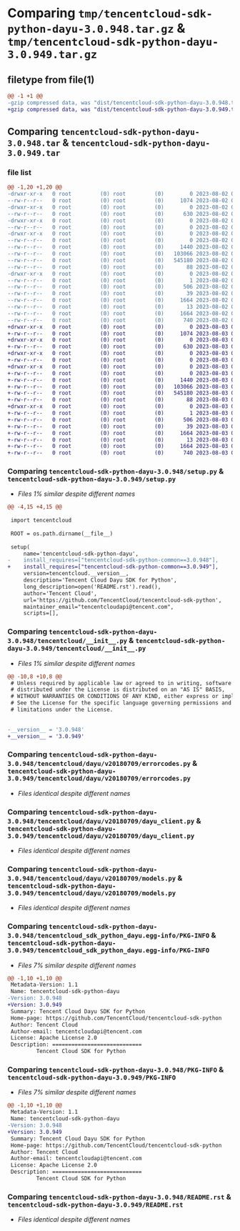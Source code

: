 # Comparing `tmp/tencentcloud-sdk-python-dayu-3.0.948.tar.gz` & `tmp/tencentcloud-sdk-python-dayu-3.0.949.tar.gz`

## filetype from file(1)

```diff
@@ -1 +1 @@
-gzip compressed data, was "dist/tencentcloud-sdk-python-dayu-3.0.948.tar", last modified: Wed Aug  2 00:28:02 2023, max compression
+gzip compressed data, was "dist/tencentcloud-sdk-python-dayu-3.0.949.tar", last modified: Thu Aug  3 00:24:27 2023, max compression
```

## Comparing `tencentcloud-sdk-python-dayu-3.0.948.tar` & `tencentcloud-sdk-python-dayu-3.0.949.tar`

### file list

```diff
@@ -1,20 +1,20 @@
-drwxr-xr-x   0 root         (0) root         (0)        0 2023-08-02 00:28:02.000000 tencentcloud-sdk-python-dayu-3.0.948/
--rw-r--r--   0 root         (0) root         (0)     1074 2023-08-02 00:28:02.000000 tencentcloud-sdk-python-dayu-3.0.948/setup.py
-drwxr-xr-x   0 root         (0) root         (0)        0 2023-08-02 00:28:02.000000 tencentcloud-sdk-python-dayu-3.0.948/tencentcloud/
--rw-r--r--   0 root         (0) root         (0)      630 2023-08-02 00:28:02.000000 tencentcloud-sdk-python-dayu-3.0.948/tencentcloud/__init__.py
-drwxr-xr-x   0 root         (0) root         (0)        0 2023-08-02 00:28:02.000000 tencentcloud-sdk-python-dayu-3.0.948/tencentcloud/dayu/
--rw-r--r--   0 root         (0) root         (0)        0 2023-08-02 00:28:02.000000 tencentcloud-sdk-python-dayu-3.0.948/tencentcloud/dayu/__init__.py
-drwxr-xr-x   0 root         (0) root         (0)        0 2023-08-02 00:28:02.000000 tencentcloud-sdk-python-dayu-3.0.948/tencentcloud/dayu/v20180709/
--rw-r--r--   0 root         (0) root         (0)        0 2023-08-02 00:28:02.000000 tencentcloud-sdk-python-dayu-3.0.948/tencentcloud/dayu/v20180709/__init__.py
--rw-r--r--   0 root         (0) root         (0)     1440 2023-08-02 00:28:02.000000 tencentcloud-sdk-python-dayu-3.0.948/tencentcloud/dayu/v20180709/errorcodes.py
--rw-r--r--   0 root         (0) root         (0)   103066 2023-08-02 00:28:02.000000 tencentcloud-sdk-python-dayu-3.0.948/tencentcloud/dayu/v20180709/dayu_client.py
--rw-r--r--   0 root         (0) root         (0)   545180 2023-08-02 00:28:02.000000 tencentcloud-sdk-python-dayu-3.0.948/tencentcloud/dayu/v20180709/models.py
--rw-r--r--   0 root         (0) root         (0)       88 2023-08-02 00:28:02.000000 tencentcloud-sdk-python-dayu-3.0.948/setup.cfg
-drwxr-xr-x   0 root         (0) root         (0)        0 2023-08-02 00:28:02.000000 tencentcloud-sdk-python-dayu-3.0.948/tencentcloud_sdk_python_dayu.egg-info/
--rw-r--r--   0 root         (0) root         (0)        1 2023-08-02 00:28:02.000000 tencentcloud-sdk-python-dayu-3.0.948/tencentcloud_sdk_python_dayu.egg-info/dependency_links.txt
--rw-r--r--   0 root         (0) root         (0)      506 2023-08-02 00:28:02.000000 tencentcloud-sdk-python-dayu-3.0.948/tencentcloud_sdk_python_dayu.egg-info/SOURCES.txt
--rw-r--r--   0 root         (0) root         (0)       39 2023-08-02 00:28:02.000000 tencentcloud-sdk-python-dayu-3.0.948/tencentcloud_sdk_python_dayu.egg-info/requires.txt
--rw-r--r--   0 root         (0) root         (0)     1664 2023-08-02 00:28:02.000000 tencentcloud-sdk-python-dayu-3.0.948/tencentcloud_sdk_python_dayu.egg-info/PKG-INFO
--rw-r--r--   0 root         (0) root         (0)       13 2023-08-02 00:28:02.000000 tencentcloud-sdk-python-dayu-3.0.948/tencentcloud_sdk_python_dayu.egg-info/top_level.txt
--rw-r--r--   0 root         (0) root         (0)     1664 2023-08-02 00:28:02.000000 tencentcloud-sdk-python-dayu-3.0.948/PKG-INFO
--rw-r--r--   0 root         (0) root         (0)      740 2023-08-02 00:28:02.000000 tencentcloud-sdk-python-dayu-3.0.948/README.rst
+drwxr-xr-x   0 root         (0) root         (0)        0 2023-08-03 00:24:27.000000 tencentcloud-sdk-python-dayu-3.0.949/
+-rw-r--r--   0 root         (0) root         (0)     1074 2023-08-03 00:24:27.000000 tencentcloud-sdk-python-dayu-3.0.949/setup.py
+drwxr-xr-x   0 root         (0) root         (0)        0 2023-08-03 00:24:27.000000 tencentcloud-sdk-python-dayu-3.0.949/tencentcloud/
+-rw-r--r--   0 root         (0) root         (0)      630 2023-08-03 00:24:27.000000 tencentcloud-sdk-python-dayu-3.0.949/tencentcloud/__init__.py
+drwxr-xr-x   0 root         (0) root         (0)        0 2023-08-03 00:24:27.000000 tencentcloud-sdk-python-dayu-3.0.949/tencentcloud/dayu/
+-rw-r--r--   0 root         (0) root         (0)        0 2023-08-03 00:24:27.000000 tencentcloud-sdk-python-dayu-3.0.949/tencentcloud/dayu/__init__.py
+drwxr-xr-x   0 root         (0) root         (0)        0 2023-08-03 00:24:27.000000 tencentcloud-sdk-python-dayu-3.0.949/tencentcloud/dayu/v20180709/
+-rw-r--r--   0 root         (0) root         (0)        0 2023-08-03 00:24:27.000000 tencentcloud-sdk-python-dayu-3.0.949/tencentcloud/dayu/v20180709/__init__.py
+-rw-r--r--   0 root         (0) root         (0)     1440 2023-08-03 00:24:27.000000 tencentcloud-sdk-python-dayu-3.0.949/tencentcloud/dayu/v20180709/errorcodes.py
+-rw-r--r--   0 root         (0) root         (0)   103066 2023-08-03 00:24:27.000000 tencentcloud-sdk-python-dayu-3.0.949/tencentcloud/dayu/v20180709/dayu_client.py
+-rw-r--r--   0 root         (0) root         (0)   545180 2023-08-03 00:24:27.000000 tencentcloud-sdk-python-dayu-3.0.949/tencentcloud/dayu/v20180709/models.py
+-rw-r--r--   0 root         (0) root         (0)       88 2023-08-03 00:24:27.000000 tencentcloud-sdk-python-dayu-3.0.949/setup.cfg
+drwxr-xr-x   0 root         (0) root         (0)        0 2023-08-03 00:24:27.000000 tencentcloud-sdk-python-dayu-3.0.949/tencentcloud_sdk_python_dayu.egg-info/
+-rw-r--r--   0 root         (0) root         (0)        1 2023-08-03 00:24:27.000000 tencentcloud-sdk-python-dayu-3.0.949/tencentcloud_sdk_python_dayu.egg-info/dependency_links.txt
+-rw-r--r--   0 root         (0) root         (0)      506 2023-08-03 00:24:27.000000 tencentcloud-sdk-python-dayu-3.0.949/tencentcloud_sdk_python_dayu.egg-info/SOURCES.txt
+-rw-r--r--   0 root         (0) root         (0)       39 2023-08-03 00:24:27.000000 tencentcloud-sdk-python-dayu-3.0.949/tencentcloud_sdk_python_dayu.egg-info/requires.txt
+-rw-r--r--   0 root         (0) root         (0)     1664 2023-08-03 00:24:27.000000 tencentcloud-sdk-python-dayu-3.0.949/tencentcloud_sdk_python_dayu.egg-info/PKG-INFO
+-rw-r--r--   0 root         (0) root         (0)       13 2023-08-03 00:24:27.000000 tencentcloud-sdk-python-dayu-3.0.949/tencentcloud_sdk_python_dayu.egg-info/top_level.txt
+-rw-r--r--   0 root         (0) root         (0)     1664 2023-08-03 00:24:27.000000 tencentcloud-sdk-python-dayu-3.0.949/PKG-INFO
+-rw-r--r--   0 root         (0) root         (0)      740 2023-08-03 00:24:27.000000 tencentcloud-sdk-python-dayu-3.0.949/README.rst
```

### Comparing `tencentcloud-sdk-python-dayu-3.0.948/setup.py` & `tencentcloud-sdk-python-dayu-3.0.949/setup.py`

 * *Files 1% similar despite different names*

```diff
@@ -4,15 +4,15 @@
 
 import tencentcloud
 
 ROOT = os.path.dirname(__file__)
 
 setup(
     name='tencentcloud-sdk-python-dayu',
-    install_requires=["tencentcloud-sdk-python-common==3.0.948"],
+    install_requires=["tencentcloud-sdk-python-common==3.0.949"],
     version=tencentcloud.__version__,
     description='Tencent Cloud Dayu SDK for Python',
     long_description=open('README.rst').read(),
     author='Tencent Cloud',
     url='https://github.com/TencentCloud/tencentcloud-sdk-python',
     maintainer_email="tencentcloudapi@tencent.com",
     scripts=[],
```

### Comparing `tencentcloud-sdk-python-dayu-3.0.948/tencentcloud/__init__.py` & `tencentcloud-sdk-python-dayu-3.0.949/tencentcloud/__init__.py`

 * *Files 1% similar despite different names*

```diff
@@ -10,8 +10,8 @@
 # Unless required by applicable law or agreed to in writing, software
 # distributed under the License is distributed on an "AS IS" BASIS,
 # WITHOUT WARRANTIES OR CONDITIONS OF ANY KIND, either express or implied.
 # See the License for the specific language governing permissions and
 # limitations under the License.
 
 
-__version__ = '3.0.948'
+__version__ = '3.0.949'
```

### Comparing `tencentcloud-sdk-python-dayu-3.0.948/tencentcloud/dayu/v20180709/errorcodes.py` & `tencentcloud-sdk-python-dayu-3.0.949/tencentcloud/dayu/v20180709/errorcodes.py`

 * *Files identical despite different names*

### Comparing `tencentcloud-sdk-python-dayu-3.0.948/tencentcloud/dayu/v20180709/dayu_client.py` & `tencentcloud-sdk-python-dayu-3.0.949/tencentcloud/dayu/v20180709/dayu_client.py`

 * *Files identical despite different names*

### Comparing `tencentcloud-sdk-python-dayu-3.0.948/tencentcloud/dayu/v20180709/models.py` & `tencentcloud-sdk-python-dayu-3.0.949/tencentcloud/dayu/v20180709/models.py`

 * *Files identical despite different names*

### Comparing `tencentcloud-sdk-python-dayu-3.0.948/tencentcloud_sdk_python_dayu.egg-info/PKG-INFO` & `tencentcloud-sdk-python-dayu-3.0.949/tencentcloud_sdk_python_dayu.egg-info/PKG-INFO`

 * *Files 7% similar despite different names*

```diff
@@ -1,10 +1,10 @@
 Metadata-Version: 1.1
 Name: tencentcloud-sdk-python-dayu
-Version: 3.0.948
+Version: 3.0.949
 Summary: Tencent Cloud Dayu SDK for Python
 Home-page: https://github.com/TencentCloud/tencentcloud-sdk-python
 Author: Tencent Cloud
 Author-email: tencentcloudapi@tencent.com
 License: Apache License 2.0
 Description: ============================
         Tencent Cloud SDK for Python
```

### Comparing `tencentcloud-sdk-python-dayu-3.0.948/PKG-INFO` & `tencentcloud-sdk-python-dayu-3.0.949/PKG-INFO`

 * *Files 7% similar despite different names*

```diff
@@ -1,10 +1,10 @@
 Metadata-Version: 1.1
 Name: tencentcloud-sdk-python-dayu
-Version: 3.0.948
+Version: 3.0.949
 Summary: Tencent Cloud Dayu SDK for Python
 Home-page: https://github.com/TencentCloud/tencentcloud-sdk-python
 Author: Tencent Cloud
 Author-email: tencentcloudapi@tencent.com
 License: Apache License 2.0
 Description: ============================
         Tencent Cloud SDK for Python
```

### Comparing `tencentcloud-sdk-python-dayu-3.0.948/README.rst` & `tencentcloud-sdk-python-dayu-3.0.949/README.rst`

 * *Files identical despite different names*

